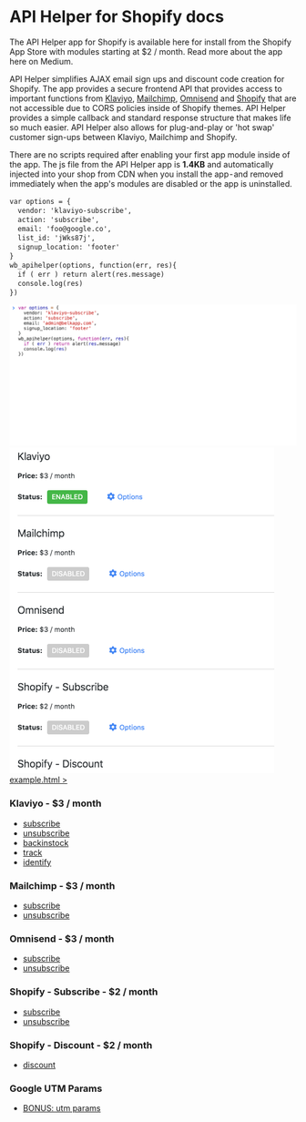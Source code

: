 # API Helper for Shopify docs

The API Helper app for Shopify is available here for install from the Shopify App Store with modules starting at $2 / month. Read more about the app here on Medium.

API Helper simplifies AJAX email sign ups and discount code creation for Shopify. The app provides a secure frontend API that provides access to important functions from [Klaviyo](#klaviyo), [Mailchimp](#mailchimp), [Omnisend](#omnisend) and [Shopify](#shopify-\--subscribe) that are not accessible due to CORS policies inside of Shopify themes. API Helper provides a simple callback and standard response structure that makes life so much easier. API Helper also allows for plug-and-play or 'hot swap' customer sign-ups between Klaviyo, Mailchimp and Shopify.

There are no scripts required after enabling your first app module inside of the app. The js file from the API Helper app is __1.4KB__ and automatically injected into your shop from CDN when you install the app - and removed immediately when the app's modules are disabled or the app is uninstalled.

```
var options = {
  vendor: 'klaviyo-subscribe',
  action: 'subscribe',
  email: 'foo@google.co',
  list_id: 'jWks87j',
  signup_location: 'footer'
}
wb_apihelper(options, function(err, res){
  if ( err ) return alert(res.message)
  console.log(res)
})
```
![alt text](images/api-helper-for-shopify-klaviyo-subscribe.gif)
![alt text](images/api-helper-for-shopify-admin.gif)
[example.html >](example.html)

### Klaviyo - $3 / month
* [subscribe](/Klaviyo/subscribe.md)
* [unsubscribe](/Klaviyo/unsubscribe.md)
* [backinstock](/Klaviyo/backinstock.md)
* [track](/Klaviyo/track.md)
* [identify](/Klaviyo/identify.md)
### Mailchimp - $3 / month
* [subscribe](/Mailchimp/subscribe.md)
* [unsubscribe](/Mailchimp/unsubscribe.md)
### Omnisend - $3 / month
* [subscribe](/Omnisend/subscribe.md)
* [unsubscribe](/Omnisend/unsubscribe.md)
### Shopify \- Subscribe - $2 / month
* [subscribe](/Shopify/Subscribe/subscribe.md)
* [unsubscribe](/Shopify/Subscribe/unsubscribe.md)
### Shopify \- Discount - $2 / month
* [discount](/Shopify/Discount/discount.md)
### Google UTM Params
* [BONUS: utm params](/utms.md)
